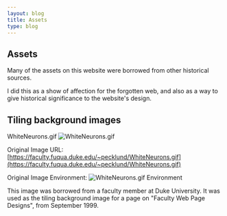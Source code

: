 ```yaml
---
layout: blog
title: Assets
type: blog
---
```


## Assets

Many of the assets on this website were borrowed from other historical sources.

I did this as a show of affection for the forgotten web, and also as a way to give historical significance to the website's design.

## Tiling background images

WhiteNeurons.gif
![WhiteNeurons.gif](/assets/bg/WhiteNeurons.gif "WhiteNeurons.gif")

Original Image URL:
[https://faculty.fuqua.duke.edu/~pecklund/WhiteNeurons.gif](https://faculty.fuqua.duke.edu/~pecklund/WhiteNeurons.gif)

Original Image Environment:
![WhiteNeurons.gif Environment](/assets/environment/WhiteNeurons.png "WhiteNeurons.gif Environment")

This image was borrowed from a faculty member at Duke University. It was used as the tiling background image for a page on "Faculty Web Page Designs", from September 1999.